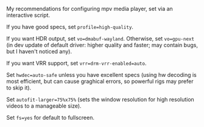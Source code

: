 My recommendations for configuring mpv media player, set via an interactive script.

If you have good specs, set `profile=high-quality`.

If you want HDR output, set `vo=dmabuf-wayland`. Otherwise, set `vo=gpu-next` (in dev update of default driver: higher quality and faster; may contain bugs, but I haven't noticed any).

If you want VRR support, set `vrr=drm-vrr-enabled=auto`.

Set `hwdec=auto-safe` unless you have excellent specs (using hw decoding is most efficient, but can cause graghical errors, so powerful rigs may prefer to skip it). 

Set `autofit-larger=75%x75%` (sets the window resolution for high resolution videos to a manageable size).

Set `fs=yes` for default to fullscreen.
